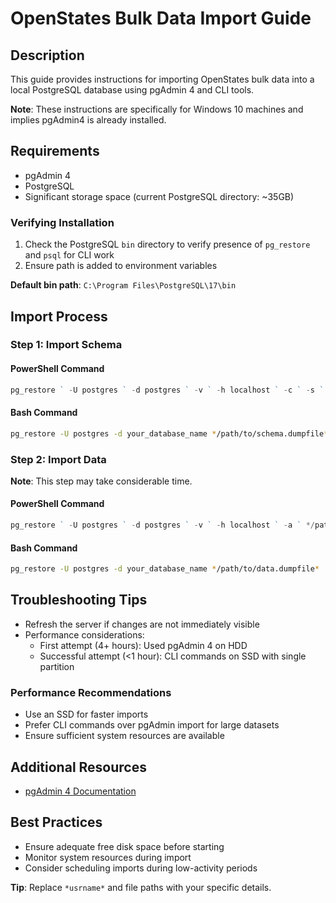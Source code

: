 # OpenStates Bulk Data Import Guide

## Description
This guide provides instructions for importing OpenStates bulk data into a local PostgreSQL database using pgAdmin 4 and CLI tools.

**Note**: These instructions are specifically for Windows 10 machines and implies pgAdmin4 is already installed.

## Requirements
- pgAdmin 4
- PostgreSQL
- Significant storage space (current PostgreSQL directory: ~35GB)

### Verifying Installation
1. Check the PostgreSQL `bin` directory to verify presence of `pg_restore` and `psql` for CLI work 
2. Ensure path is added to environment variables

**Default bin path**: `C:\Program Files\PostgreSQL\17\bin`

## Import Process

### Step 1: Import Schema
#### PowerShell Command
```powershell
pg_restore ` -U postgres ` -d postgres ` -v ` -h localhost ` -c ` -s ` */path/to/schema.dumpfile*
```

#### Bash Command
```bash
pg_restore -U postgres -d your_database_name */path/to/schema.dumpfile*
```

### Step 2: Import Data
**Note**: This step may take considerable time.

#### PowerShell Command
```powershell
pg_restore ` -U postgres ` -d postgres ` -v ` -h localhost ` -a ` */path/to/data.dumpfile*
```

#### Bash Command
```bash
pg_restore -U postgres -d your_database_name */path/to/data.dumpfile*
```

## Troubleshooting Tips
- Refresh the server if changes are not immediately visible
- Performance considerations:
  - First attempt (4+ hours): Used pgAdmin 4 on HDD
  - Successful attempt (<1 hour): CLI commands on SSD with single partition

### Performance Recommendations
- Use an SSD for faster imports
- Prefer CLI commands over pgAdmin import for large datasets
- Ensure sufficient system resources are available

## Additional Resources
- [pgAdmin 4 Documentation](https://www.pgadmin.org/docs/)

## Best Practices
- Ensure adequate free disk space before starting
- Monitor system resources during import
- Consider scheduling imports during low-activity periods

**Tip**: Replace `*usrname*` and file paths with your specific details.